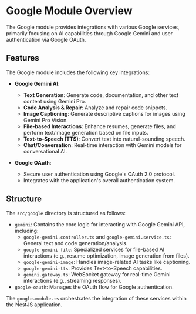 # Google Module Overview

The Google module provides integrations with various Google services, primarily focusing on AI capabilities through Google Gemini and user authentication via Google OAuth.

## Features

The Google module includes the following key integrations:

- **Google Gemini AI**:
  - **Text Generation**: Generate code, documentation, and other text content using Gemini Pro.
  - **Code Analysis & Repair**: Analyze and repair code snippets.
  - **Image Captioning**: Generate descriptive captions for images using Gemini Pro Vision.
  - **File-based Interactions**: Enhance resumes, generate files, and perform text/image generation based on file inputs.
  - **Text-to-Speech (TTS)**: Convert text into natural-sounding speech.
  - **Chat/Conversation**: Real-time interaction with Gemini models for conversational AI.

- **Google OAuth**:
  - Secure user authentication using Google's OAuth 2.0 protocol.
  - Integrates with the application's overall authentication system.

## Structure

The `src/google` directory is structured as follows:

- `gemini`: Contains the core logic for interacting with Google Gemini API, including:
  - `google-gemini.controller.ts` and `google-gemini.service.ts`: General text and code generation/analysis.
  - `google-gemini-file`: Specialized services for file-based AI interactions (e.g., resume optimization, image generation from files).
  - `google-gemini-image`: Handles image-related AI tasks like captioning.
  - `google-gemini-tts`: Provides Text-to-Speech capabilities.
  - `gemini.gateway.ts`: WebSocket gateway for real-time Gemini interactions (e.g., streaming responses).
- `google-oauth`: Manages the OAuth flow for Google authentication.

The `google.module.ts` orchestrates the integration of these services within the NestJS application.
